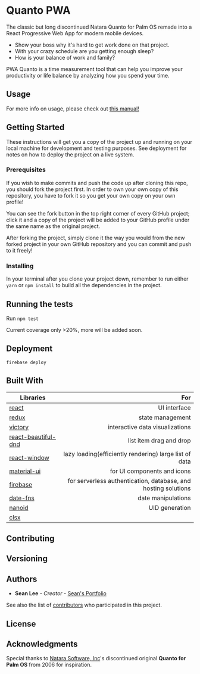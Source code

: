 # Quanto PWA

The classic but long discontinued Natara Quanto for Palm OS remade into a React Progressive Web App for modern mobile devices.

- Show your boss why it's hard to get work done on that project.
- With your crazy schedule are you getting enough sleep?
- How is your balance of work and family?

PWA Quanto is a time measurement tool that can help you improve your productivity or life balance by analyzing how you spend your time.

## Usage

For more info on usage, please check out [this manual!](https://seanlee.netlify.com/portfolio/pwa-quanto)

## Getting Started

These instructions will get you a copy of the project up and running on your local machine for development and testing purposes. See deployment for notes on how to deploy the project on a live system.

### Prerequisites

If you wish to make commits and push the code up after cloning this repo, you should fork the project first. In order to own your own copy of this repository, you have to fork it so you get your own copy on your own profile!

You can see the fork button in the top right corner of every GitHub project; click it and a copy of the project will be added to your GitHub profile under the same name as the original project.

After forking the project, simply clone it the way you would from the new forked project in your own GitHub repository and you can commit and push to it freely!

### Installing

In your terminal after you clone your project down, remember to run either `yarn` or `npm install` to build all the dependencies in the project.

## Running the tests

Run `npm test`

Current coverage only >20%, more will be added soon.

## Deployment

`firebase deploy`

## Built With

| Libraries                                                               |                                                            For |
| ----------------------------------------------------------------------- | -------------------------------------------------------------: |
| [react](https://github.com/facebook/react/)                             |                                                   UI interface |
| [redux](https://github.com/reduxjs/redux)                               |                                               state management |
| [victory](https://github.com/FormidableLabs/victory)                    |                                interactive data visualizations |
| [react-beautiful-dnd](https://github.com/atlassian/react-beautiful-dnd) |                                        list item drag and drop |
| [react-window](https://github.com/bvaughn/react-window)                 |         lazy loading(efficiently rendering) large list of data |
| [material-ui](https://github.com/mui-org/material-ui)                   |                                    for UI components and icons |
| [firebase](https://firebase.google.com/)                                | for serverless authentication, database, and hosting solutions |
| [date-fns](https://github.com/date-fns/date-fns)                        |                                             date manipulations |
| [nanoid](https://github.com/ai/nanoid)                                  |                                                 UID generation |
| [clsx](https://github.com/lukeed/clsx)                                  |                                                                |

## Contributing

## Versioning

## Authors

- **Sean Lee** - _Creator_ - [Sean's Portfolio](https://seanlee.netlify.com/)

See also the list of [contributors](https://github.com/ilovepku/pwa-quanto/contributors) who participated in this project.

## License

## Acknowledgments

Special thanks to [Natara Software, Inc](https://twitter.com/natara)'s discontinued original **Quanto for Palm OS** from 2006 for inspiration.
